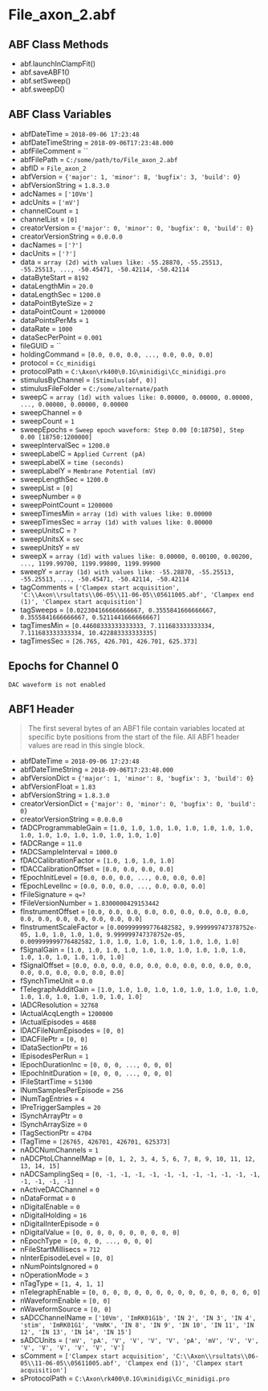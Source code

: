 # File_axon_2.abf

## ABF Class Methods

* abf.launchInClampFit()
* abf.saveABF1()
* abf.setSweep()
* abf.sweepD()

## ABF Class Variables

* abfDateTime = `2018-09-06 17:23:48`
* abfDateTimeString = `2018-09-06T17:23:48.000`
* abfFileComment = ``
* abfFilePath = `C:/some/path/to/File_axon_2.abf`
* abfID = `File_axon_2`
* abfVersion = `{'major': 1, 'minor': 8, 'bugfix': 3, 'build': 0}`
* abfVersionString = `1.8.3.0`
* adcNames = `['10Vm']`
* adcUnits = `['mV']`
* channelCount = `1`
* channelList = `[0]`
* creatorVersion = `{'major': 0, 'minor': 0, 'bugfix': 0, 'build': 0}`
* creatorVersionString = `0.0.0.0`
* dacNames = `['?']`
* dacUnits = `['?']`
* data = `array (2d) with values like: -55.28870, -55.25513, -55.25513, ..., -50.45471, -50.42114, -50.42114`
* dataByteStart = `8192`
* dataLengthMin = `20.0`
* dataLengthSec = `1200.0`
* dataPointByteSize = `2`
* dataPointCount = `1200000`
* dataPointsPerMs = `1`
* dataRate = `1000`
* dataSecPerPoint = `0.001`
* fileGUID = ``
* holdingCommand = `[0.0, 0.0, 0.0, ..., 0.0, 0.0, 0.0]`
* protocol = `Cc_minidigi`
* protocolPath = `C:\Axon\rk400\0.1G\minidigi\Cc_minidigi.pro`
* stimulusByChannel = `[Stimulus(abf, 0)]`
* stimulusFileFolder = `C:/some/alternate/path`
* sweepC = `array (1d) with values like: 0.00000, 0.00000, 0.00000, ..., 0.00000, 0.00000, 0.00000`
* sweepChannel = `0`
* sweepCount = `1`
* sweepEpochs = `Sweep epoch waveform: Step 0.00 [0:18750], Step 0.00 [18750:1200000]`
* sweepIntervalSec = `1200.0`
* sweepLabelC = `Applied Current (pA)`
* sweepLabelX = `time (seconds)`
* sweepLabelY = `Membrane Potential (mV)`
* sweepLengthSec = `1200.0`
* sweepList = `[0]`
* sweepNumber = `0`
* sweepPointCount = `1200000`
* sweepTimesMin = `array (1d) with values like: 0.00000`
* sweepTimesSec = `array (1d) with values like: 0.00000`
* sweepUnitsC = `?`
* sweepUnitsX = `sec`
* sweepUnitsY = `mV`
* sweepX = `array (1d) with values like: 0.00000, 0.00100, 0.00200, ..., 1199.99700, 1199.99800, 1199.99900`
* sweepY = `array (1d) with values like: -55.28870, -55.25513, -55.25513, ..., -50.45471, -50.42114, -50.42114`
* tagComments = `['Clampex start acquisition', 'C:\\Axon\\rsultats\\06-05\\11-06-05\\05611005.abf', 'Clampex end (1)', 'Clampex start acquisition']`
* tagSweeps = `[0.022304166666666667, 0.3555841666666667, 0.3555841666666667, 0.5211441666666667]`
* tagTimesMin = `[0.44608333333333333, 7.111683333333334, 7.111683333333334, 10.422883333333335]`
* tagTimesSec = `[26.765, 426.701, 426.701, 625.373]`

## Epochs for Channel 0


```
DAC waveform is not enabled
```

## ABF1 Header

> The first several bytes of an ABF1 file contain variables     located at specific byte positions from the start of the file.     All ABF1 header values are read in this single block. 

* abfDateTime = `2018-09-06 17:23:48`
* abfDateTimeString = `2018-09-06T17:23:48.000`
* abfVersionDict = `{'major': 1, 'minor': 8, 'bugfix': 3, 'build': 0}`
* abfVersionFloat = `1.83`
* abfVersionString = `1.8.3.0`
* creatorVersionDict = `{'major': 0, 'minor': 0, 'bugfix': 0, 'build': 0}`
* creatorVersionString = `0.0.0.0`
* fADCProgrammableGain = `[1.0, 1.0, 1.0, 1.0, 1.0, 1.0, 1.0, 1.0, 1.0, 1.0, 1.0, 1.0, 1.0, 1.0, 1.0, 1.0]`
* fADCRange = `11.0`
* fADCSampleInterval = `1000.0`
* fDACCalibrationFactor = `[1.0, 1.0, 1.0, 1.0]`
* fDACCalibrationOffset = `[0.0, 0.0, 0.0, 0.0]`
* fEpochInitLevel = `[0.0, 0.0, 0.0, ..., 0.0, 0.0, 0.0]`
* fEpochLevelInc = `[0.0, 0.0, 0.0, ..., 0.0, 0.0, 0.0]`
* fFileSignature = `q=?`
* fFileVersionNumber = `1.8300000429153442`
* fInstrumentOffset = `[0.0, 0.0, 0.0, 0.0, 0.0, 0.0, 0.0, 0.0, 0.0, 0.0, 0.0, 0.0, 0.0, 0.0, 0.0, 0.0]`
* fInstrumentScaleFactor = `[0.009999999776482582, 9.999999747378752e-05, 1.0, 1.0, 1.0, 1.0, 9.999999747378752e-05, 0.009999999776482582, 1.0, 1.0, 1.0, 1.0, 1.0, 1.0, 1.0, 1.0]`
* fSignalGain = `[1.0, 1.0, 1.0, 1.0, 1.0, 1.0, 1.0, 1.0, 1.0, 1.0, 1.0, 1.0, 1.0, 1.0, 1.0, 1.0]`
* fSignalOffset = `[0.0, 0.0, 0.0, 0.0, 0.0, 0.0, 0.0, 0.0, 0.0, 0.0, 0.0, 0.0, 0.0, 0.0, 0.0, 0.0]`
* fSynchTimeUnit = `0.0`
* fTelegraphAdditGain = `[1.0, 1.0, 1.0, 1.0, 1.0, 1.0, 1.0, 1.0, 1.0, 1.0, 1.0, 1.0, 1.0, 1.0, 1.0, 1.0]`
* lADCResolution = `32768`
* lActualAcqLength = `1200000`
* lActualEpisodes = `4688`
* lDACFileNumEpisodes = `[0, 0]`
* lDACFilePtr = `[0, 0]`
* lDataSectionPtr = `16`
* lEpisodesPerRun = `1`
* lEpochDurationInc = `[0, 0, 0, ..., 0, 0, 0]`
* lEpochInitDuration = `[0, 0, 0, ..., 0, 0, 0]`
* lFileStartTime = `51300`
* lNumSamplesPerEpisode = `256`
* lNumTagEntries = `4`
* lPreTriggerSamples = `20`
* lSynchArrayPtr = `0`
* lSynchArraySize = `0`
* lTagSectionPtr = `4704`
* lTagTime = `[26765, 426701, 426701, 625373]`
* nADCNumChannels = `1`
* nADCPtoLChannelMap = `[0, 1, 2, 3, 4, 5, 6, 7, 8, 9, 10, 11, 12, 13, 14, 15]`
* nADCSamplingSeq = `[0, -1, -1, -1, -1, -1, -1, -1, -1, -1, -1, -1, -1, -1, -1, -1]`
* nActiveDACChannel = `0`
* nDataFormat = `0`
* nDigitalEnable = `0`
* nDigitalHolding = `16`
* nDigitalInterEpisode = `0`
* nDigitalValue = `[0, 0, 0, 0, 0, 0, 0, 0, 0, 0]`
* nEpochType = `[0, 0, 0, ..., 0, 0, 0]`
* nFileStartMillisecs = `712`
* nInterEpisodeLevel = `[0, 0]`
* nNumPointsIgnored = `0`
* nOperationMode = `3`
* nTagType = `[1, 4, 1, 1]`
* nTelegraphEnable = `[0, 0, 0, 0, 0, 0, 0, 0, 0, 0, 0, 0, 0, 0, 0, 0]`
* nWaveformEnable = `[0, 0]`
* nWaveformSource = `[0, 0]`
* sADCChannelName = `['10Vm', 'ImRK01G1b', 'IN 2', 'IN 3', 'IN 4', 'stim', 'ImRK01G1', 'VmRK', 'IN 8', 'IN 9', 'IN 10', 'IN 11', 'IN 12', 'IN 13', 'IN 14', 'IN 15']`
* sADCUnits = `['mV', 'pA', 'V', 'V', 'V', 'V', 'pA', 'mV', 'V', 'V', 'V', 'V', 'V', 'V', 'V', 'V']`
* sComment = `['Clampex start acquisition', 'C:\\Axon\\rsultats\\06-05\\11-06-05\\05611005.abf', 'Clampex end (1)', 'Clampex start acquisition']`
* sProtocolPath = `C:\Axon\rk400\0.1G\minidigi\Cc_minidigi.pro`
